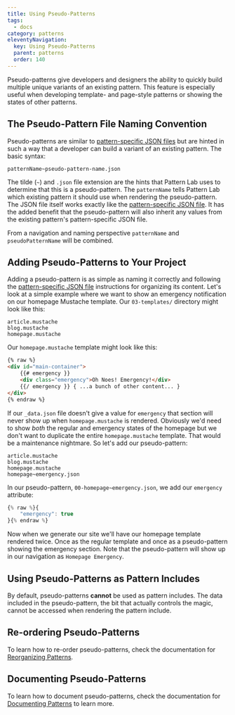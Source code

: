 ```yaml
---
title: Using Pseudo-Patterns
tags:
  - docs
category: patterns
eleventyNavigation:
  key: Using Pseudo-Patterns
  parent: patterns
  order: 140
---
```


Pseudo-patterns give developers and designers the ability to quickly build multiple unique variants of an existing pattern. This feature is especially useful when developing template- and page-style patterns or showing the states of other patterns.

## The Pseudo-Pattern File Naming Convention

Pseudo-patterns are similar to [pattern-specific JSON files](/docs/data-pattern-specific.html) but are hinted in such a way that a developer can build a variant of an existing pattern. The basic syntax:

    patternName~pseudo-pattern-name.json

The tilde (`~`) and `.json` file extension are the hints that Pattern Lab uses to determine that this is a pseudo-pattern. The `patternName` tells Pattern Lab which existing pattern it should use when rendering the pseudo-pattern. The JSON file itself works exactly like the [pattern-specific JSON file](/docs/data-pattern-specific.html). It has the added benefit that the pseudo-pattern will also inherit any values from the existing pattern's pattern-specific JSON file.

From a navigation and naming perspective `patternName` and `pseudoPatternName` will be combined.

## Adding Pseudo-Patterns to Your Project

Adding a pseudo-pattern is as simple as naming it correctly and following the [pattern-specific JSON file](/docs/data-pattern-specific.html) instructions for organizing its content. Let's look at a simple example where we want to show an emergency notification on our homepage Mustache template. Our `03-templates/` directory might look like this:

    article.mustache
    blog.mustache
    homepage.mustache

Our `homepage.mustache` template might look like this:

```html
{% raw %}
<div id="main-container">
	{{# emergency }}
	<div class="emergency">Oh Noes! Emergency!</div>
	{{/ emergency }} { ...a bunch of other content... }
</div>
{% endraw %}
```

If our `_data.json` file doesn't give a value for `emergency` that section will never show up when `homepage.mustache` is rendered. Obviously we'd need to show _both_ the regular and emergency states of the homepage but we don't want to duplicate the entire `homepage.mustache` template. That would be a maintenance nightmare. So let's add our pseudo-pattern:

```
article.mustache
blog.mustache
homepage.mustache
homepage~emergency.json
```

In our pseudo-pattern, `00-homepage~emergency.json`, we add our `emergency` attribute:

```javascript
{% raw %}{
    "emergency": true
}{% endraw %}
```

Now when we generate our site we'll have our homepage template rendered twice. Once as the regular template and once as a pseudo-pattern showing the emergency section. Note that the pseudo-pattern will show up in our navigation as `Homepage Emergency`.

## Using Pseudo-Patterns as Pattern Includes

By default, pseudo-patterns **cannot** be used as pattern includes. The data included in the pseudo-pattern, the bit that actually controls the magic, cannot be accessed when rendering the pattern include.

## Re-ordering Pseudo-Patterns

To learn how to re-order pseudo-patterns, check the documentation for [Reorganizing Patterns](/docs/pattern-reorganizing.html).

## Documenting Pseudo-Patterns

To learn how to document pseudo-patterns, check the documentation for [Documenting Patterns](/docs/pattern-documenting.html) to learn more.
